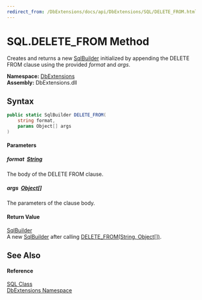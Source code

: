 ```yaml
---
redirect_from: /DbExtensions/docs/api/DbExtensions/SQL/DELETE_FROM.html
---
```


SQL.DELETE_FROM Method
======================
Creates and returns a new [SqlBuilder][1] initialized by appending the DELETE FROM clause using the provided *format* and *args*.
  
**Namespace:** [DbExtensions][2]  
**Assembly:** DbExtensions.dll

Syntax
------

```csharp
public static SqlBuilder DELETE_FROM(
	string format,
	params Object[] args
)
```

#### Parameters

##### *format*  [String][3]
The body of the DELETE FROM clause.

##### *args*  [Object][4][]
The parameters of the clause body.

#### Return Value
[SqlBuilder][1]  
 A new [SqlBuilder][1] after calling [DELETE_FROM(String, Object[])][5].

See Also
--------

#### Reference
[SQL Class][6]  
[DbExtensions Namespace][2]  

[1]: ../SqlBuilder/README.md
[2]: ../README.md
[3]: https://learn.microsoft.com/dotnet/api/system.string
[4]: https://learn.microsoft.com/dotnet/api/system.object
[5]: ../SqlBuilder/DELETE_FROM.md
[6]: README.md